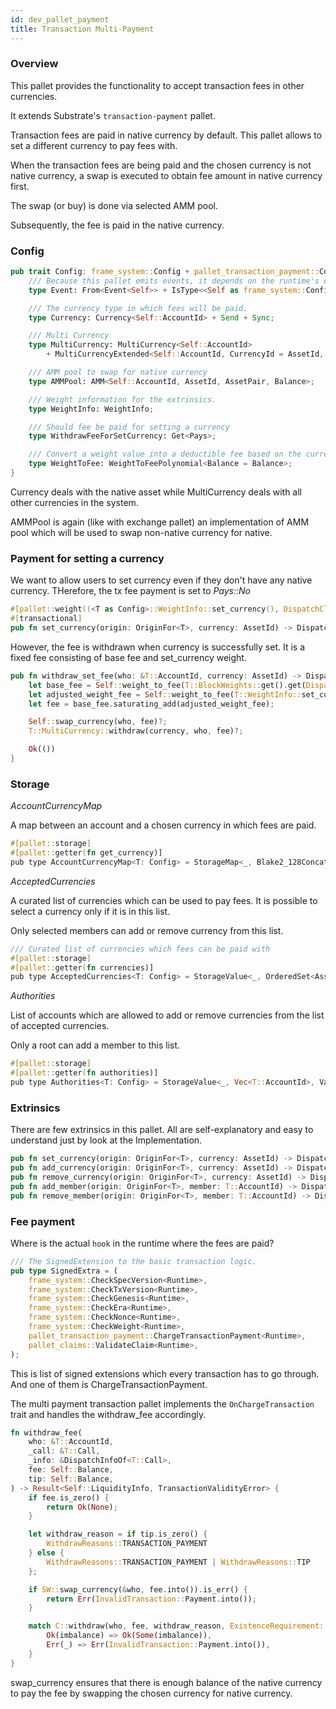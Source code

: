 ```yaml
---
id: dev_pallet_payment
title: Transaction Multi-Payment
---
```


### Overview

This pallet provides the functionality to accept transaction fees in other currencies.

It extends Substrate's `transaction-payment` pallet.

Transaction fees are paid in native currency by default. This pallet allows to set a different currency to pay fees with. 

When the transaction fees are being paid and the chosen currency is not native currency, a swap is executed to obtain fee amount in native currency first.

The swap (or buy) is done via selected AMM pool.

Subsequently, the fee is paid in the native currency.

### Config
```rust
pub trait Config: frame_system::Config + pallet_transaction_payment::Config {
    /// Because this pallet emits events, it depends on the runtime's definition of an event.
    type Event: From<Event<Self>> + IsType<<Self as frame_system::Config>::Event>;

    /// The currency type in which fees will be paid.
    type Currency: Currency<Self::AccountId> + Send + Sync;

    /// Multi Currency
    type MultiCurrency: MultiCurrency<Self::AccountId>
        + MultiCurrencyExtended<Self::AccountId, CurrencyId = AssetId, Balance = Balance, Amount = Amount>;

    /// AMM pool to swap for native currency
    type AMMPool: AMM<Self::AccountId, AssetId, AssetPair, Balance>;

    /// Weight information for the extrinsics.
    type WeightInfo: WeightInfo;

    /// Should fee be paid for setting a currency
    type WithdrawFeeForSetCurrency: Get<Pays>;

    /// Convert a weight value into a deductible fee based on the currency type.
    type WeightToFee: WeightToFeePolynomial<Balance = Balance>;
}
```

Currency deals with the native asset while MultiCurrency deals with all other currencies in the system.

AMMPool is again (like with exchange pallet) an implementation of AMM pool which will be used to swap non-native currency for native.

### Payment for setting a currency

We want to allow users to set currency even if they don't have any native currency. THerefore, the tx fee payment is set to *Pays::No*

```rust
#[pallet::weight((<T as Config>::WeightInfo::set_currency(), DispatchClass::Normal, Pays::No))]
#[transactional]
pub fn set_currency(origin: OriginFor<T>, currency: AssetId) -> DispatchResultWithPostInfo {}
````

However, the fee is withdrawn when currency is successfully set. It is a fixed fee consisting of base fee and set_currency weight.

```rust
pub fn withdraw_set_fee(who: &T::AccountId, currency: AssetId) -> DispatchResult {
    let base_fee = Self::weight_to_fee(T::BlockWeights::get().get(DispatchClass::Normal).base_extrinsic);
    let adjusted_weight_fee = Self::weight_to_fee(T::WeightInfo::set_currency());
    let fee = base_fee.saturating_add(adjusted_weight_fee);

    Self::swap_currency(who, fee)?;
    T::MultiCurrency::withdraw(currency, who, fee)?;

    Ok(())
}
```

### Storage

*AccountCurrencyMap*

A map between an account and a chosen currency in which fees are paid.

```rust
#[pallet::storage]
#[pallet::getter(fn get_currency)]
pub type AccountCurrencyMap<T: Config> = StorageMap<_, Blake2_128Concat, T::AccountId, Option<AssetId>, ValueQuery>;
```

*AcceptedCurrencies*

A curated list of currencies which can be used to pay fees. It is possible to select a currency only if it is in this list.

Only selected members can add or remove currency from this list.

```rust
/// Curated list of currencies which fees can be paid with
#[pallet::storage]
#[pallet::getter(fn currencies)]
pub type AcceptedCurrencies<T: Config> = StorageValue<_, OrderedSet<AssetId>, ValueQuery>;
```

*Authorities*

List of accounts which are allowed to add or remove currencies from the list of accepted currencies.

Only a root can add a member to this list.

```rust
#[pallet::storage]
#[pallet::getter(fn authorities)]
pub type Authorities<T: Config> = StorageValue<_, Vec<T::AccountId>, ValueQuery>;
```

### Extrinsics

There are few extrinsics in this pallet. All are self-explanatory and easy to understand just by look at the Implementation.

```rust
pub fn set_currency(origin: OriginFor<T>, currency: AssetId) -> DispatchResultWithPostInfo {}
pub fn add_currency(origin: OriginFor<T>, currency: AssetId) -> DispatchResultWithPostInfo {}
pub fn remove_currency(origin: OriginFor<T>, currency: AssetId) -> DispatchResultWithPostInfo {}
pub fn add_member(origin: OriginFor<T>, member: T::AccountId) -> DispatchResultWithPostInfo {}
pub fn remove_member(origin: OriginFor<T>, member: T::AccountId) -> DispatchResultWithPostInfo {}
```

### Fee payment

Where is the actual `hook` in the runtime where the fees are paid? 

```rust
/// The SignedExtension to the basic transaction logic.
pub type SignedExtra = (
    frame_system::CheckSpecVersion<Runtime>,
    frame_system::CheckTxVersion<Runtime>,  
    frame_system::CheckGenesis<Runtime>,  
    frame_system::CheckEra<Runtime>,    
    frame_system::CheckNonce<Runtime>,
    frame_system::CheckWeight<Runtime>,
    pallet_transaction_payment::ChargeTransactionPayment<Runtime>,
    pallet_claims::ValidateClaim<Runtime>,
);
```

This is list of signed extensions which every transaction has to go through. And one of them is ChargeTransactionPayment.

The multi payment transaction pallet implements the `OnChargeTransaction` trait and handles the withdraw_fee accordingly.

```rust
fn withdraw_fee(
    who: &T::AccountId,
    _call: &T::Call,
    _info: &DispatchInfoOf<T::Call>,
    fee: Self::Balance,
    tip: Self::Balance,
) -> Result<Self::LiquidityInfo, TransactionValidityError> {
    if fee.is_zero() {
        return Ok(None);
    }

    let withdraw_reason = if tip.is_zero() {
        WithdrawReasons::TRANSACTION_PAYMENT
    } else {
        WithdrawReasons::TRANSACTION_PAYMENT | WithdrawReasons::TIP
    };

    if SW::swap_currency(&who, fee.into()).is_err() {
        return Err(InvalidTransaction::Payment.into());
    }

    match C::withdraw(who, fee, withdraw_reason, ExistenceRequirement::KeepAlive) {
        Ok(imbalance) => Ok(Some(imbalance)),
        Err(_) => Err(InvalidTransaction::Payment.into()),
    }
}
```

swap_currency ensures that there is enough balance of the native currency to pay the fee by swapping the chosen currency for native currency.
